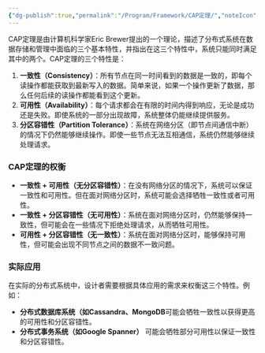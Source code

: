 ```yaml
---
{"dg-publish":true,"permalink":"/Program/Framework/CAP定理/","noteIcon":"","created":"2024-08-09T12:38:27.997+08:00"}
---
```


CAP定理是由计算机科学家Eric Brewer提出的一个理论，描述了分布式系统在数据存储和管理中面临的三个基本特性，并指出在这三个特性中，系统只能同时满足其中的两个。CAP定理的三个特性是：
1. **一致性（Consistency）**：所有节点在同一时间看到的数据是一致的，即每个读操作都能获取到最新写入的数据。简单来说，如果一个操作更新了数据，那么任何后续的读操作都能看到这个更新。
2. **可用性（Availability）**：每个请求都会在有限的时间内得到响应，无论是成功还是失败。即使系统的一部分出现故障，系统整体仍能继续提供服务。
3. **分区容错性（Partition Tolerance）**：系统在网络分区（即节点间通信中断）的情况下仍然能够继续操作。即使一些节点无法互相通信，系统仍然能够继续处理请求。

### CAP定理的权衡

- **一致性 + 可用性（无分区容错性）**：在没有网络分区的情况下，系统可以保证一致性和可用性。但在面对网络分区时，系统可能会选择牺牲一致性或者可用性。
- **一致性 + 分区容错性（无可用性）**：系统在面对网络分区时，仍然能够保持一致性，但可能会在一些情况下拒绝处理请求，从而牺牲可用性。
- **可用性 + 分区容错性（无一致性）**：系统在面对网络分区时，能够保持可用性，但可能会出现不同节点之间的数据不一致问题。

### 实际应用

在实际的分布式系统中，设计者需要根据具体应用的需求来权衡这三个特性。例如：

- **分布式数据库系统（如Cassandra、MongoDB**可能会牺牲一致性以获得更高的可用性和分区容错性。
- **分布式事务系统（如Google Spanner）** 可能会牺牲部分可用性以保证一致性和分区容错性。